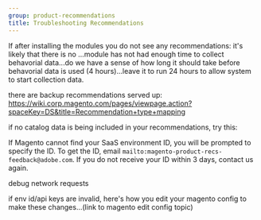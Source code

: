 ```yaml
---
group: product-recommendations
title: Troubleshooting Recommendations
---
```



If after installing the modules you do not see any recommendations: it's likely that there is no ...module has not had enough time to collect behavorial data...do we have a sense of how long it should take before behavorial data is used (4 hours)...leave it to run 24 hours to allow system to start collection data.

there are backup recommendations served up:
https://wiki.corp.magento.com/pages/viewpage.action?spaceKey=DS&title=Recommendation+type+mapping

if no catalog data is being included in your recommendations, try this:

If Magento cannot find your SaaS environment ID, you will be prompted to specify the ID. To get the ID, email `mailto:magento-product-recs-feedback@adobe.com`. If you do not receive your ID within 3 days, contact us again.

debug network requests

if env id/api keys are invalid, here's how you edit your magento config to make these changes...(link to magento edit config topic)
